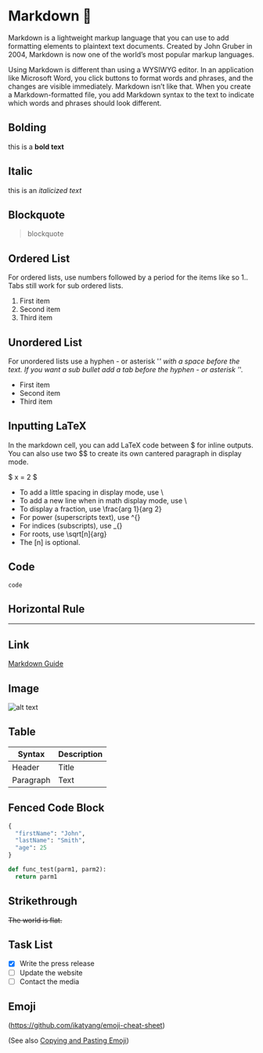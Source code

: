 # **Markdown** 💬

Markdown is a lightweight markup language that you can use to add formatting elements to plaintext text documents. Created by John Gruber in 2004, Markdown is now one of the world’s most popular markup languages.

Using Markdown is different than using a WYSIWYG editor. In an application like Microsoft Word, you click buttons to format words and phrases, and the changes are visible immediately. Markdown isn’t like that. When you create a Markdown-formatted file, you add Markdown syntax to the text to indicate which words and phrases should look different.

## **Bolding**

this is a **bold text**

## **Italic**

this is an *italicized text*

## **Blockquote**

> blockquote

## **Ordered List**

For ordered lists, use numbers followed by a period for the items like so 1.. Tabs still work for sub ordered lists.

1. First item
2. Second item
3. Third item

## **Unordered List**

For unordered lists use a hyphen - or asterisk '*' with a space before the text. If you want a sub bullet add a tab before the hyphen - or asterisk '*'.

- First item
- Second item
- Third item

## **Inputting LaTeX**

In the markdown cell, you can add LaTeX code between $ for inline outputs. You can also use two $$ to create its own cantered paragraph in display mode.

$ x = 2 $

- To add a little spacing in display mode, use \
- To add a new line when in math display mode, use \\
- To display a fraction, use \frac{arg 1}{arg 2}
- For power (superscripts text), use ^{}
- For indices (subscripts), use _{}
- For roots, use \sqrt[n]{arg}
- The [n] is optional.

## **Code**

`code`

## **Horizontal Rule**

---

## **Link**

[Markdown Guide](https://www.markdownguide.org)

## **Image**

![alt text](https://www.markdownguide.org/assets/images/tux.png)

## **Table**

| Syntax | Description |
| ----------- | ----------- |
| Header | Title |
| Paragraph | Text |

## **Fenced Code Block**

```python
{
  "firstName": "John",
  "lastName": "Smith",
  "age": 25
}

def func_test(parm1, parm2):
  return parm1
```

## **Strikethrough**

~~The world is flat.~~

## **Task List**

- [x] Write the press release
- [ ] Update the website
- [ ] Contact the media

## **Emoji**

(<https://github.com/ikatyang/emoji-cheat-sheet>)

(See also [Copying and Pasting Emoji](https://www.markdownguide.org/extended-syntax/#copying-and-pasting-emoji))
